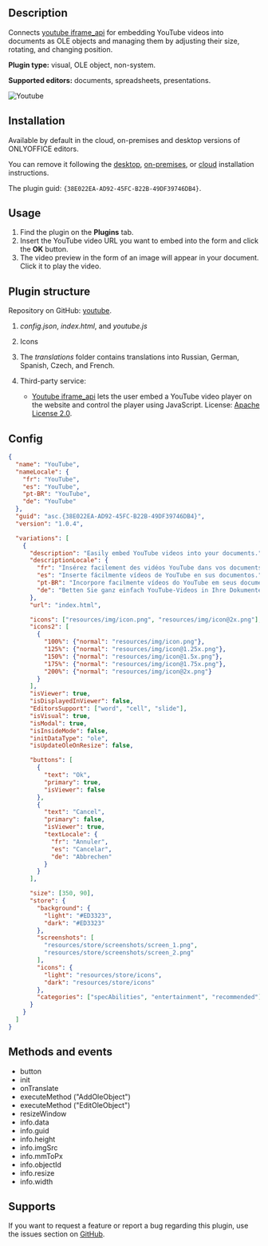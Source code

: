 ## Description

Connects [youtube iframe\_api](https://developers.google.com/youtube/iframe_api_reference) for embedding YouTube videos into documents as OLE objects and managing them by adjusting their size, rotating, and changing position.

**Plugin type:** visual, OLE object, non-system.

**Supported editors:** documents, spreadsheets, presentations.

![Youtube](/assets/images/plugins/gifs/youtube.gif)

## Installation

Available by default in the cloud, on-premises and desktop versions of ONLYOFFICE editors.

You can remove it following the [desktop](../Installing/ONLYOFFICE%20Desktop%20Editors.md), [on-premises](../Installing/ONLYOFFICE%20Docs%20on-premises.md), or [cloud](../Installing/ONLYOFFICE%20Cloud.md) installation instructions.

The plugin guid: `{38E022EA-AD92-45FC-B22B-49DF39746DB4}`.

## Usage

1. Find the plugin on the **Plugins** tab.
2. Insert the YouTube video URL you want to embed into the form and click the **OK** button.
3. The video preview in the form of an image will appear in your document. Click it to play the video.

## Plugin structure

Repository on GitHub: [youtube](https://github.com/ONLYOFFICE/onlyoffice.github.io/tree/master/sdkjs-plugins/content/youtube).

1. *config.json*, *index.html*, and *youtube.js*

2. Icons

3. The *translations* folder contains translations into Russian, German, Spanish, Czech, and French.

4. Third-party service:

   - [Youtube iframe\_api](https://developers.google.com/youtube/iframe_api_reference) lets the user embed a YouTube video player on the website and control the player using JavaScript. License: [Apache License 2.0](https://www.apache.org/licenses/LICENSE-2.0).

## Config

``` json
{
  "name": "YouTube",
  "nameLocale": {
    "fr": "YouTube",
    "es": "YouTube",
    "pt-BR": "YouTube",
    "de": "YouTube"
  },
  "guid": "asc.{38E022EA-AD92-45FC-B22B-49DF39746DB4}",
  "version": "1.0.4",

  "variations": [
    {
      "description": "Easily embed YouTube videos into your documents.",
      "descriptionLocale": {
        "fr": "Insérez facilement des vidéos YouTube dans vos documents.",
        "es": "Inserte fácilmente vídeos de YouTube en sus documentos.",
        "pt-BR": "Incorpore facilmente vídeos do YouTube em seus documentos.",
        "de": "Betten Sie ganz einfach YouTube-Videos in Ihre Dokumente ein."
      },
      "url": "index.html",

      "icons": ["resources/img/icon.png", "resources/img/icon@2x.png"],
      "icons2": [
        {
          "100%": {"normal": "resources/img/icon.png"},
          "125%": {"normal": "resources/img/icon@1.25x.png"},
          "150%": {"normal": "resources/img/icon@1.5x.png"},
          "175%": {"normal": "resources/img/icon@1.75x.png"},
          "200%": {"normal": "resources/img/icon@2x.png"}
        }
      ],
      "isViewer": true,
      "isDisplayedInViewer": false,
      "EditorsSupport": ["word", "cell", "slide"],
      "isVisual": true,
      "isModal": true,
      "isInsideMode": false,
      "initDataType": "ole",
      "isUpdateOleOnResize": false,

      "buttons": [
        {
          "text": "Ok",
          "primary": true,
          "isViewer": false
        },
        {
          "text": "Cancel",
          "primary": false,
          "isViewer": true,
          "textLocale": {
            "fr": "Annuler",
            "es": "Cancelar",
            "de": "Abbrechen"
          }
        }
      ],

      "size": [350, 90],
      "store": {
        "background": {
          "light": "#ED3323",
          "dark": "#ED3323"
        },
        "screenshots": [
          "resources/store/screenshots/screen_1.png",
          "resources/store/screenshots/screen_2.png"
        ],
        "icons": {
          "light": "resources/store/icons",
          "dark": "resources/store/icons"
        },
        "categories": ["specAbilities", "entertainment", "recommended"]
      }
    }
  ]
}
```

## Methods and events

- button
- init
- onTranslate
- executeMethod ("AddOleObject")
- executeMethod ("EditOleObject")
- resizeWindow
- info.data
- info.guid
- info.height
- info.imgSrc
- info.mmToPx
- info.objectId
- info.resize
- info.width

## Supports

If you want to request a feature or report a bug regarding this plugin, use the issues section on [GitHub](https://github.com/ONLYOFFICE/onlyoffice.github.io/issues).
